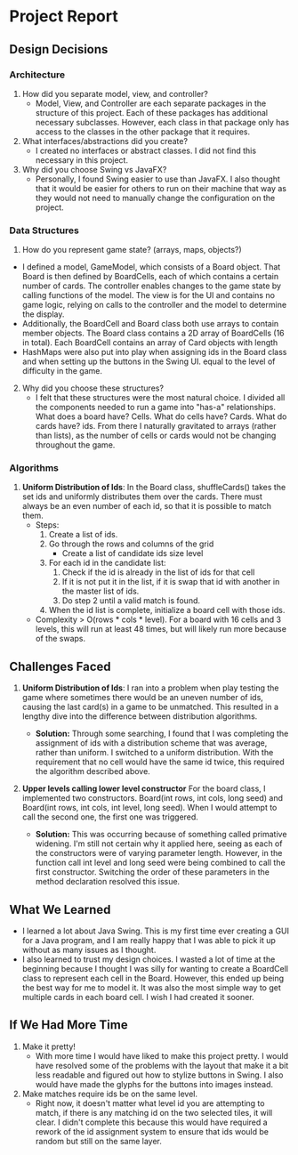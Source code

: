 # Project Report

## Design Decisions

### Architecture
1. How did you separate model, view, and controller? 
   - Model, View, and Controller are each separate packages in the structure 
of this project. Each of these packages has additional necessary subclasses. However, 
each class in that package only has access to the classes in the other package that it requires.
2. What interfaces/abstractions did you create? 
   - I created no interfaces or abstract classes. I did not find this necessary in this project.
3. Why did you choose Swing vs JavaFX?
   - Personally, I found Swing easier to use than JavaFX. I also thought that it would be easier for
   others to run on their machine that way as they would not need to manually change the configuration on
   the project. 

### Data Structures
1. How do you represent game state? (arrays, maps, objects?)
  - I defined a model, GameModel, which consists of a Board object. 
    That Board is then defined by BoardCells, each of which contains a certain number of cards.
    The controller enables changes to the game state by calling functions of the model.
    The view is for the UI and contains no game logic, relying on calls to the controller and the model
    to determine the display.
  - Additionally, the BoardCell and Board class both use arrays to contain member objects. The Board class contains
  a 2D array of BoardCells (16 in total). Each BoardCell contains an array of Card objects with length 
  - HashMaps were also put into play when assigning ids in the Board class and when setting up the buttons in the Swing UI. 
equal to the level of difficulty in the game. 
2. Why did you choose these structures?
   - I felt that these structures were the most natural choice. I divided all the components needed to run a game into
"has-a" relationships. What does a board have? Cells. What do cells have? Cards. What do cards have? ids. From there I
naturally gravitated to arrays (rather than lists), as the number of cells or cards would not be changing throughout the game. 
   
### Algorithms 
 1. **Uniform Distribution of Ids**: In the Board class, shuffleCards() 
takes the set ids and uniformly distributes them over the cards. There must always be an even number of each id, 
so that it is possible to match them. 
    - Steps: 
      1. Create a list of ids. 
      2. Go through the rows and columns of the grid
         - Create a list of candidate ids size level
      3. For each id in the candidate list: 
         1. Check if the id is already in the list of ids for that cell
         2. If it is not put it in the list, if it is swap that id with another in the master list of ids.
         3. Do step 2 until a valid match is found.
      4. When the id list is complete, initialize a board cell with those ids. 
    - Complexity > O(rows * cols * level). For a board with 16 cells and 3 levels, this 
    will run at least 48 times, but will likely run more because of the swaps.

## Challenges Faced
1. **Uniform Distribution of Ids**: I ran into a problem when play testing the game where sometimes there would be an 
uneven number of ids, causing the last card(s) in a game to be unmatched. This resulted in a lengthy dive 
into the difference between distribution algorithms. 
    - **Solution:** Through some searching, I found that I was completing the assignment of ids with a distribution scheme
that was average, rather than uniform. I switched to a uniform distribution. With the requirement that no cell would have the 
same id twice, this required the algorithm described above. 

2. **Upper levels calling lower level constructor** For the board class, I implemented two constructors. Board(int rows, int cols,
long seed) and Board(int rows, int cols, int level, long seed). When I would attempt to call the second one, the first one was triggered. 
    - **Solution:** This was occurring because of something called primative widening. I'm still not certain why it applied here, 
seeing as each of the constructors were of varying parameter length. However, in the function call int level and long seed were being 
combined to call the first constructor. Switching the order of these parameters in the method declaration resolved this issue. 

## What We Learned
- I learned a lot about Java Swing. This is my first time ever creating a GUI for a Java program, and I am really happy that 
I was able to pick it up without as many issues as I thought. 
- I also learned to trust my design choices. I wasted a lot of time at the beginning because I thought I was silly for wanting 
to create a BoardCell class to represent each cell in the Board. However, this ended up being the best way for me to model it. 
It was also the most simple way to get multiple cards in each board cell. I wish I had created it sooner. 

## If We Had More Time
1. Make it pretty! 
   - With more time I would have liked to make this project pretty. I would have resolved some of the
problems with the layout that make it a bit less readable and figured out how to stylize buttons in Swing. 
I also would have made the glyphs for the buttons into images instead. 
2. Make matches require ids be on the same level. 
   - Right now, it doesn't matter what level id you are attempting to match, if there is any matching id
on the two selected tiles, it will clear. I didn't complete this because this would have required a rework
of the id assignment system to ensure that ids would be random but still on the same layer. 

